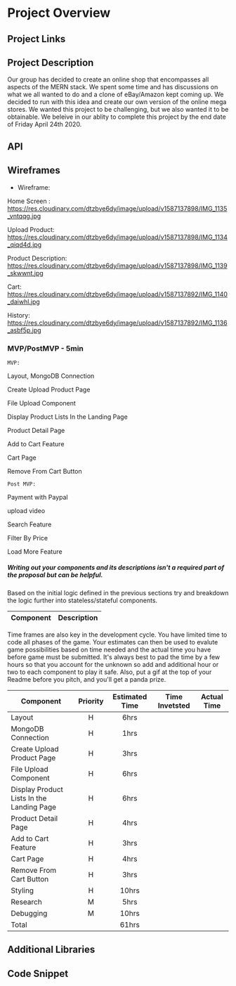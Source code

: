 # Project Overview


## Project Links


## Project Description
Our group has decided to create an online shop that encompasses all aspects of the MERN stack. We spent some time and has discussions on what we all wanted to do and a clone of eBay/Amazon kept coming up. We decided to run with this idea and create our own version of the online mega stores. We wanted this project to be challenging, but we also wanted it to be obtainable. We beleive in our ablity to complete this project by the end date of Friday April 24th 2020. 

## API


## Wireframes

- Wireframe: 

Home Screen : https://res.cloudinary.com/dtzbye6dy/image/upload/v1587137898/IMG_1135_vntqqg.jpg

Upload Product: https://res.cloudinary.com/dtzbye6dy/image/upload/v1587137898/IMG_1134_qiqd4d.jpg

Product Description: https://res.cloudinary.com/dtzbye6dy/image/upload/v1587137898/IMG_1139_skwwnt.jpg

Cart: https://res.cloudinary.com/dtzbye6dy/image/upload/v1587137892/IMG_1140_daiwhl.jpg

History: https://res.cloudinary.com/dtzbye6dy/image/upload/v1587137892/IMG_1136_asbf5p.jpg


### MVP/PostMVP - 5min
    MVP:

Layout, MongoDB Connection 

Create Upload Product Page

File Upload Component

Display Product Lists In the Landing Page

Product Detail Page

Add to Cart Feature

Cart Page

Remove From Cart Button


    Post MVP:

Payment with Paypal

upload video

Search Feature

Filter By Price

Load More Feature






##### Writing out your components and its descriptions isn't a required part of the proposal but can be helpful.

Based on the initial logic defined in the previous sections try and breakdown the logic further into stateless/stateful components. 

| Component | Description | 
| --- | :---: |  
 


Time frames are also key in the development cycle.  You have limited time to code all phases of the game.  Your estimates can then be used to evalute game possibilities based on time needed and the actual time you have before game must be submitted. It's always best to pad the time by a few hours so that you account for the unknown so add and additional hour or two to each component to play it safe. Also, put a gif at the top of your Readme before you pitch, and you'll get a panda prize.

| Component | Priority | Estimated Time | Time Invetsted | Actual Time |
| --- | :---: |  :---: | :---: | :---: |
|Layout| H | 6hrs |
|MongoDB Connection| H | 1hrs |
|Create Upload Product Page| H | 3hrs |
|File Upload Component| H | 6hrs |
|Display Product Lists In the Landing Page| H | 6hrs |
|Product Detail Page| H | 4hrs |
|Add to Cart Feature| H | 3hrs |
|Cart Page| H | 4hrs |
|Remove From Cart Button| H | 3hrs |
|Styling| H | 10hrs |
|Research| M | 5hrs |
|Debugging| M | 10hrs |
|Total| | 61hrs | 




## Additional Libraries



## Code Snippet

